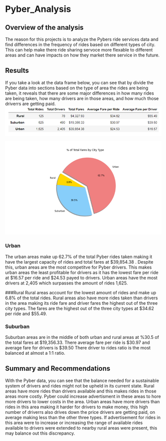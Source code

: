 # Pyber_Analysis

## Overview of the analysis
The reason for this projects is to analyze the Pybers ride services data and find differences in the frequency of rides based on different types of city. This can help make there ride sharing servoce more flexable to different areas and can have impacts on how they market there service in the future. 

## Results
If you take a look at the data frame below, you can see that by divide the Pyber data into sections based on the type of area the rides are being taken, it reveals that there are some major differences in how many rides are being taken, how many drivers are in those areas, and how much those driverrs are getting paid.
![Dataframe_general](https://github.com/StevenKhan3/Pyber_Analysis/blob/main/Resources/Dataframe_Pyber.png)

![Pie_chart](https://github.com/StevenKhan3/Pyber_Analysis/blob/main/Analysis/Fig5.png)

### Urban 
The urban areas make up 62.7% of the total Pyber rides taken making it have the largest capacity of rides and total fares at $39,854.38 . Despite this, urban areas are the most competitve for Pyber drivers. This makes urban areas the least profitable for drivers as it has the lowest fare per ride at $16.57 per ride and $24.53 payed to drivers. Urban areas have the most drivers at 2,405 which surpasses the amount of rides 1,625. 


###Rural 
Rural areas account for the lowest amount of rides and make up 6.8% of the total rides. Rural areas also have more rides taken than drivers in the area making its ride fare and driver fares the highest out of the three city types. The fares are the highest out of the three city types at $34.62 per ride and $55.49. 

### Suburban 
Suburban areas are in the middle of both urban and rural areas at %30.5 of the total fares at $19,356.33. There average fare per ride is $30.97 and average fare for drivers is $39.50 There driver to rides ratio is the most balanced at almost a 1:1 ratio. 

## Summary and Recommendations
With the Pyber data, you can see that the balance needed for a sustainable system of drivers and rides might not be upheld in its current state. Rural areas have more rides than drivers available and this makes rides in those areas more costly. Pyber could increase advertisment in these areas to hore more drivers to lower costs in the area. 
Urban areas have more drivers than rides in this area making it harder for drivers to make money, this high number of driverrs also drives down the price drivers are getting paid, on average making less than the other three types. If advertisement for rides in this area were to increase or increasing the range of available rides available to drivers were extended to nearby rural areas were present, this may balance out this discrepancy. 
